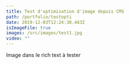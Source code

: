 ```yaml
---
title: Test d'optimisation d'image depuis CMS
path: /portfolio/testopti
date: 2019-12-03T12:24:30.443Z
isImageFile: true
images: /src/images/test1.jpg
video: ""
---
```


Image dans le rich text à tester
